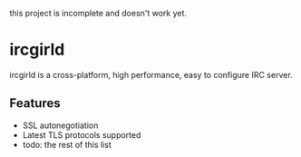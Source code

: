 this project is incomplete and doesn't work yet.
# ircgirld
ircgirld is a cross-platform, high performance, easy to configure IRC server.

## Features
- SSL autonegotiation
- Latest TLS protocols supported
- todo: the rest of this list
